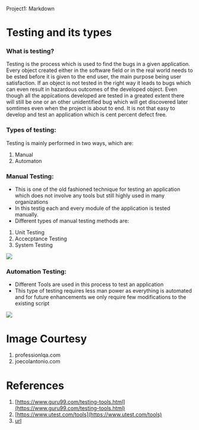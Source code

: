 
Project1: Markdown

# Testing and its types

### What is testing?

Testing is the process which is used to find the bugs in a given application. Every object created either in the software field or in the real world needs to be ested before it is given to the end user, the main purpose being user satisfaction. If an object is not tested in the right way it leads to bugs which can even result in hazardous outcomes of the developed object. Even though all the appications developed are tested in a greated extent there will still be one or an other unidentified bug which will get discovered later somtimes even when the project is about to end. It is not that easy to develop and test an application which is cent percent defect free.

### Types of testing:

Testing is mainly performed in two ways, which are:

1.  Manual
2.  Automaton

### Manual Testing:

*   This is one of the old fashioned technique for testing an application which does not involve any tools but still highly used in many organizations
*   In this testig each and every module of the application is tested manually.
*   Different types of manual testing methods are:

1.  Unit Testing
2.  Accecptance Testing
3.  System Testing

![](http://www.professionalqa.com/assets/images/manual-testing.jpg)  

### Automation Testing:

*   Different Tools are used in this process to test an application
*   This type of testing requires less man power as everything is automated and for future enhancements we only require few modifications to the existing script

![](https://www.joecolantonio.com/wp-content/uploads/2018/11/AutomationTestingProcess.png)  

# Image Courtesy

1.  professionlqa.com
2.  joecolantonio.com

# References

1. [https://www.guru99.com/testing-tools.html](https://www.guru99.com/testing-tools.html)
2. [https://www.utest.com/tools](https://www.utest.com/tools)
3. [url](https://www.qasymphony.com/blog/test-automation-automated-testing/)
